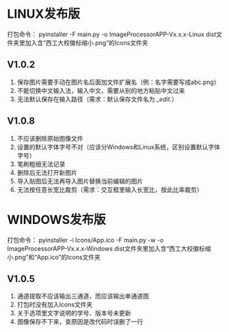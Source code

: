 # LINUX发布版
打包命令：
pyinstaller -F main.py -o ImageProcessorAPP-Vx.x.x-Linux
dist文件夹里加入含“西工大校徽标缩小.png”的Icons文件夹

## V1.0.2
1. 保存图片需要手动在图片名后面加文件扩展名（例：名字需要写成abc.png）
2. 不能切换中文输入法，输入中文，需要从别的地方粘贴中文过来
3. 无法默认保存在输入路径（需求：默认保存文件名为 *_edit.*）

## V1.0.8
1. 不应该删除原始图像文件
2. 设置的默认字体字号不对（应该分Windows和Linux系统，区别设置默认字体字号）
3. 笔刷粗细无法记录
4. 删除后无法打开新图片
5. 导入贴图后无法再导入图片替换当前编辑的图片
6. 无法按任意长宽比裁剪（需求：交互框里输入长宽比，按此比率裁剪）

# WINDOWS发布版
打包命令：
pyinstaller -i Icons/App.ico -F main.py -w -o ImageProcessorAPP-Vx.x.x-Windows
dist文件夹里加入含“西工大校徽标缩小.png”和“App.ico”的Icons文件夹

## V1.0.5
1. 通道提取不应该输出三通道，而应该输出单通道图
2. 打包时没有加入Icons文件夹
3. 关于选项里文字说明的学号、版本号未更新
4. 图像保存不下来，查原因是改代码时误删了一行